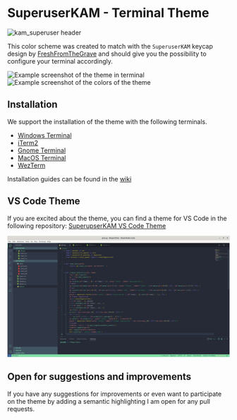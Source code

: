 # SuperuserKAM - Terminal Theme

![kam_superuser header](assets/Header.gif)

This color scheme was created to match with the `SuperuserKAM` keycap design by [FreshFromTheGrave](https://geekhack.org/index.php?topic=108326.0%3Futm_source%3Dkeycapsets) and should give you the possibility to configure your terminal accordingly.

![Example screenshot of the theme in terminal](assets/Demo1.png)
![Example screenshot of the colors of the theme ](assets/Demo2.png)

## Installation
We support the installation of the theme with the following terminals.
- [Windows Terminal](https://github.com/JSchmiegel/SuperuserKAM-TerminalTheme/wiki/Installation-Guide:-Windows-Terminal)
- [iTerm2](https://github.com/JSchmiegel/SuperuserKAM-TerminalTheme/wiki/Installation-Guide:-iTerm2)
- [Gnome Terminal](https://github.com/JSchmiegel/SuperuserKAM-TerminalTheme/wiki/Installation-Guide:-Gnome-Terminal)
- [MacOS Terminal](https://github.com/JSchmiegel/SuperuserKAM-TerminalTheme/wiki/Installation-Guide:-MacOS-Terminal)
- [WezTerm]()

Installation guides can be found in the [wiki](https://github.com/JSchmiegel/ColorSchemeSuperuserKAM/wiki)

## VS Code Theme
If you are excited about the theme, you can find a theme for VS Code in the following repository: [SuperupserKAM VS Code Theme](https://github.com/JSchmiegel/SuperuserKAM-VSCodeTheme)

![Example screenshot of the vscode theme](assets/VSCodeDemo1.png)

## Open for suggestions and improvements
If you have any suggestions for improvements or even want to participate on the theme by adding a semantic highlighting I am open for any pull requests.
